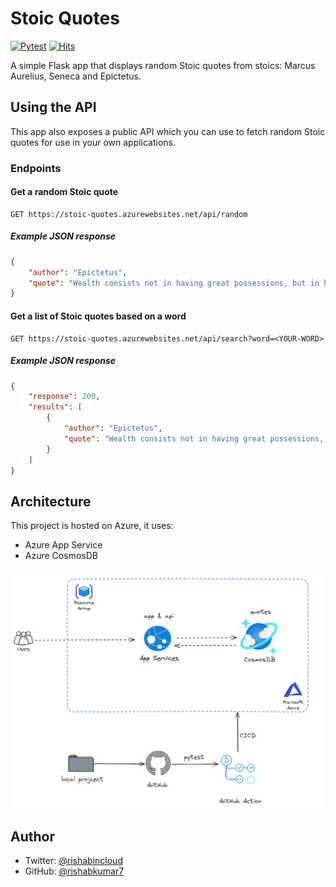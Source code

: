# Stoic Quotes

[![Pytest](https://github.com/rishabkumar7/stoic-quotes/actions/workflows/run_test.yml/badge.svg)](https://github.com/rishabkumar7/stoic-quotes/actions/workflows/run_test.yml)
[![Hits](https://hits.seeyoufarm.com/api/count/incr/badge.svg?url=https%3A%2F%2Fstoic-quotes.azurewebsites.net&count_bg=%2379C83D&title_bg=%23555555&icon=&icon_color=%23E7E7E7&title=hits&edge_flat=false)](https://hits.seeyoufarm.com)


A simple Flask app that displays random Stoic quotes from stoics: Marcus Aurelius, Seneca and Epictetus.

## Using the API

This app also exposes a public API which you can use to fetch random Stoic quotes for use in your own applications.

### Endpoints

#### Get a random Stoic quote

```
GET https://stoic-quotes.azurewebsites.net/api/random
```

##### Example JSON response

```json
{
    "author": "Epictetus",
    "quote": "Wealth consists not in having great possessions, but in having few wants"
}
```

#### Get a list of Stoic quotes based on a word

```
GET https://stoic-quotes.azurewebsites.net/api/search?word=<YOUR-WORD>
```

##### Example JSON response

```json
{
    "response": 200,
    "results": [
        {
            "author": "Epictetus",
            "quote": "Wealth consists not in having great possessions, but in having few wants"
        }
    ]
}
```

## Architecture

This project is hosted on Azure, it uses:

- Azure App Service
- Azure CosmosDB

![Stoic Quotes Architecture](./stoic-quotes-architecture.png)

## Author

- Twitter: [@rishabincloud](https://x.com/rishabincloud)
- GitHub: [@rishabkumar7](https://github.com/rishabkumar7)
